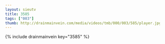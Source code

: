 ```yaml
--- 
layout: sieutv
title: 3585
tags: ["003"]
thumb: http://drainmainvein.com/media/videos/tmb/000/003/585/player.jpg
---
```

{% include drainmainvein key="3585" %} 
